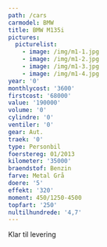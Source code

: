 ```yaml
---
path: /cars
carmodel: BMW
title: BMW M135i
pictures:
  picturelist:
    - image: /img/m1-1.jpg
    - image: /img/m1-2.jpg
    - image: /img/m1-3.jpg
    - image: /img/m1-4.jpg
year: '0'
monthlycost: '3600'
firstcost: '68000'
value: '190000'
volume: '0'
cylindre: '0'
ventiler: '0'
gear: Aut.
traek: '0'
type: Personbil
foerstereg: 01/2013
kilometer: '35000'
braendstof: Benzin
farve: Metal Grå
doere: '5'
effekt: '320'
moment: 450/1250-4500
topfart: '250'
nultilhundrede: '4,7'
---
```

Klar til levering
